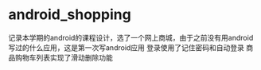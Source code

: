 # android_shopping
记录本学期的android的课程设计，选了一个网上商城，由于之前没有用android写过的什么应用，这是第一次写android应用
登录使用了记住密码和自动登录
商品购物车列表实现了滑动删除功能
